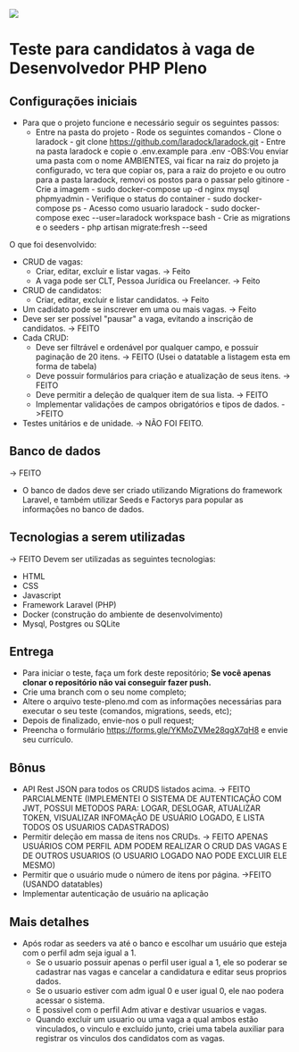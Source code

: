 [![](http://www.dotlib.com.br/site/images/footer/bra.png)](http://www.dotlib.com)

# Teste para candidatos à vaga de Desenvolvedor PHP Pleno

## Configurações iniciais

- Para que o projeto funcione e necessário seguir os seguintes passos:
  - Entre na pasta do projeto
        - Rode os seguintes comandos
            - Clone o laradock
                - git clone https://github.com/laradock/laradock.git
                - Entre na pasta laradock e copie o .env.example para .env
                -OBS:Vou enviar uma pasta com o nome AMBIENTES, vai ficar na raiz do projeto ja configurado, vc tera que copiar os, para a raiz do projeto e ou outro para a pasta laradock, removi os postos para o passar pelo gitinore
            - Crie a imagem
                - sudo docker-compose up -d nginx mysql phpmyadmin
            - Verifique o status do container
                - sudo docker-compose ps
            - Acesso como usuario laradock
                - sudo docker-compose exec --user=laradock workspace bash
            - Crie as migrations e o seeders
                - php artisan migrate:fresh --seed

O que foi desenvolvido:

- CRUD de vagas:
  - Criar, editar, excluir e listar vagas. -> Feito
  - A vaga pode ser CLT, Pessoa Jurídica ou Freelancer. -> Feito
- CRUD de candidatos:
  - Criar, editar, excluir e listar candidatos. -> Feito
- Um cadidato pode se inscrever em uma ou mais vagas. -> Feito
- Deve ser ser possível "pausar" a vaga, evitando a inscrição de candidatos. -> FEITO
- Cada CRUD:
  - Deve ser filtrável e ordenável por qualquer campo, e possuir paginação de 20 itens. -> FEITO (Usei o datatable a listagem esta em forma de tabela)
  - Deve possuir formulários para criação e atualização de seus itens. -> FEITO
  - Deve permitir a deleção de qualquer item de sua lista. -> FEITO
  - Implementar validações de campos obrigatórios e tipos de dados. ->FEITO
- Testes unitários e de unidade. -> NÃO FOI FEITO.

## Banco de dados
 -> FEITO
- O banco de dados deve ser criado utilizando Migrations do framework Laravel, e também utilizar Seeds e Factorys para popular as informações no banco de dados.

## Tecnologias a serem utilizadas
-> FEITO
Devem ser utilizadas as seguintes tecnologias:

- HTML
- CSS
- Javascript
- Framework Laravel (PHP)
- Docker (construção do ambiente de desenvolvimento)
- Mysql, Postgres ou SQLite

## Entrega

- Para iniciar o teste, faça um fork deste repositório; **Se você apenas clonar o repositório não vai conseguir fazer push.**
- Crie uma branch com o seu nome completo;
- Altere o arquivo teste-pleno.md com as informações necessárias para executar o seu teste (comandos, migrations, seeds, etc);
- Depois de finalizado, envie-nos o pull request;
- Preencha o formulário https://forms.gle/YKMoZVMe28qgX7qH8 e envie seu currículo.

## Bônus

- API Rest JSON para todos os CRUDS listados acima. -> FEITO PARCIALMENTE (IMPLEMENTEI O SISTEMA DE AUTENTICAÇÃO COM JWT, POSSUI METODOS PARA: LOGAR, DESLOGAR, ATUALIZAR TOKEN, VISUALIZAR INFOMAçÃO DE USUÁRIO LOGADO, E LISTA TODOS OS USUARIOS CADASTRADOS)
- Permitir deleção em massa de itens nos CRUDs. -> FEITO APENAS USUÁRIOS COM PERFIL ADM PODEM REALIZAR O CRUD DAS VAGAS E DE OUTROS USUARIOS (O USUARIO LOGADO NAO PODE EXCLUIR ELE MESMO) 
- Permitir que o usuário mude o número de itens por página. ->FEITO (USANDO datatables) 
- Implementar autenticação de usuário na aplicação

## Mais detalhes
 - Após rodar as seeders va até o banco e escolhar um usuário que esteja com o perfil adm seja igual a 1.
   - Se o usuario possuir apenas o perfil user igual a 1, ele so poderar se cadastrar nas vagas e cancelar a candidatura e editar seus proprios dados.
   - Se o usuario estiver com adm igual 0 e user igual 0, ele nao podera acessar o sistema.
   - E possivel com o perfil Adm ativar e destivar usuarios e vagas.
   - Quando excluir um usuario ou uma vaga a qual ambos estão vinculados, o vinculo e excluído junto, criei uma tabela auxiliar para registrar os vinculos dos candidatos com as vagas. 
